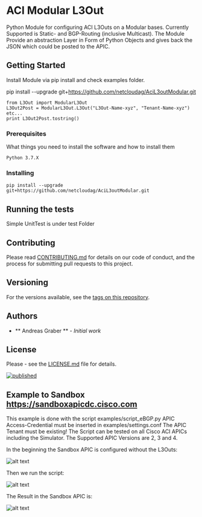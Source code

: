 # ACI Modular L3Out

Python Module for configuring ACI L3Outs on a Modular bases.
Currently Supported is Static- and BGP-Routing (inclusive Multicast). 
The Module Provide an abstraction Layer in Form of Python Objects and gives back 
the JSON which could be posted to the APIC.

## Getting Started

Install Module via pip install and check examples folder.

pip install --upgrade git+https://github.com/netcloudag/AciL3outModular.git

```
from L3Out import ModularL3Out
L3Out2Post = ModularL3Out.L3Out("L3Out-Name-xyz", "Tenant-Name-xyz")
etc...
print L3Out2Post.tostring()
```

### Prerequisites

What things you need to install the software and how to install them

```
Python 3.7.X
```

### Installing

```
pip install --upgrade git+https://github.com/netcloudag/AciL3outModular.git
```

## Running the tests

Simple UnitTest is under test Folder

## Contributing

Please read [CONTRIBUTING.md](https://github.com/netcloudag/AciL3outModular/blob/master/CONTRIBUTING.md) for details on our code 
of conduct, and the process for submitting pull requests to this project.

## Versioning

For the versions available, see the [tags on this repository](https://github.com/netcloudag/AciL3outModular/tags). 

## Authors

* ** Andreas Graber ** - *Initial work*

## License

Please - see the [LICENSE.md](https://github.com/netcloudag/AciL3outModular/blob/master/LICENSE.md) file for details. 

[![published](https://static.production.devnetcloud.com/codeexchange/assets/images/devnet-published.svg)](https://developer.cisco.com/codeexchange/github/repo/netcloudag/AciL3outModular)

## Example to Sandbox https://sandboxapicdc.cisco.com

This example is done with the script examples/script_eBGP.py
APIC Access-Credential must be inserted in examples/settings.conf
The APIC Tenant must be existing!
The Script can be tested on all Cisco ACI APICs including the Simulator. The Supported APIC Versions are 2, 3 and 4.

In the beginning the Sandbox APIC is configured without the L3Outs:

![alt text](blob/master/docs/images/clean_fabric.jpg)

Then we run the script:

![alt text](blob/master/docs/images/script_run.jpg)

The Result in the Sandbox APIC is:

![alt text](blob/master/docs/images/after_post.jpg)